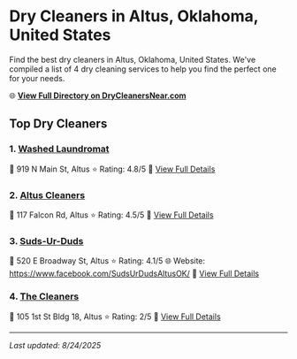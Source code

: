 # Dry Cleaners in Altus, Oklahoma, United States

Find the best dry cleaners in Altus, Oklahoma, United States. We've compiled a list of 4 dry cleaning services to help you find the perfect one for your needs.

🌐 **[View Full Directory on DryCleanersNear.com](https://drycleanersnear.com/city/US/Oklahoma/Altus)**

## Top Dry Cleaners

### 1. [Washed Laundromat](https://drycleanersnear.com/dryCleaner/686b2a25b03055c802e0e981/washed-laundromat)
📍 919 N Main St, Altus
⭐ Rating: 4.8/5
🔗 [View Full Details](https://drycleanersnear.com/dryCleaner/686b2a25b03055c802e0e981/washed-laundromat)

### 2. [Altus Cleaners](https://drycleanersnear.com/dryCleaner/686b2a22b03055c802e0e934/altus-cleaners)
📍 117 Falcon Rd, Altus
⭐ Rating: 4.5/5
🔗 [View Full Details](https://drycleanersnear.com/dryCleaner/686b2a22b03055c802e0e934/altus-cleaners)

### 3. [Suds-Ur-Duds](https://drycleanersnear.com/dryCleaner/686b2a24b03055c802e0e960/suds-ur-duds)
📍 520 E Broadway St, Altus
⭐ Rating: 4.1/5
🌐 Website: https://www.facebook.com/SudsUrDudsAltusOK/
🔗 [View Full Details](https://drycleanersnear.com/dryCleaner/686b2a24b03055c802e0e960/suds-ur-duds)

### 4. [The Cleaners](https://drycleanersnear.com/dryCleaner/686b2a26b03055c802e0e9a0/the-cleaners)
📍 105 1st St Bldg 18, Altus
⭐ Rating: 2/5
🔗 [View Full Details](https://drycleanersnear.com/dryCleaner/686b2a26b03055c802e0e9a0/the-cleaners)


---

*Last updated: 8/24/2025*

